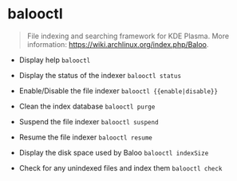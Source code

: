 # balooctl
> File indexing and searching framework for KDE Plasma.
> More information: <https://wiki.archlinux.org/index.php/Baloo>.

- Display help
`balooctl`

- Display the status of the indexer
`balooctl status`

- Enable/Disable the file indexer
`balooctl {{enable|disable}}`

- Clean the index database
`balooctl purge`

- Suspend the file indexer
`balooctl suspend`

- Resume the file indexer
`balooctl resume`

- Display the disk space used by Baloo
`balooctl indexSize`

- Check for any unindexed files and index them
`balooctl check`
